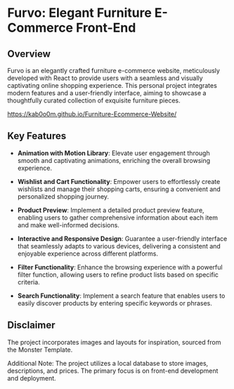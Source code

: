 # Furvo: Elegant Furniture E-Commerce Front-End

## Overview

Furvo is an elegantly crafted furniture e-commerce website, meticulously developed with React to provide users with a seamless and visually captivating online shopping experience. This personal project integrates modern features and a user-friendly interface, aiming to showcase a thoughtfully curated collection of exquisite furniture pieces.

https://kab0o0m.github.io/Furniture-Ecommerce-Website/

## Key Features

- **Animation with Motion Library**:
  Elevate user engagement through smooth and captivating animations, enriching the overall browsing experience.

- **Wishlist and Cart Functionality**:
  Empower users to effortlessly create wishlists and manage their shopping carts, ensuring a convenient and personalized shopping journey.

- **Product Preview**:
  Implement a detailed product preview feature, enabling users to gather comprehensive information about each item and make well-informed decisions.

- **Interactive and Responsive Design**:
  Guarantee a user-friendly interface that seamlessly adapts to various devices, delivering a consistent and enjoyable experience across different platforms.

- **Filter Functionality**:
  Enhance the browsing experience with a powerful filter function, allowing users to refine product lists based on specific criteria.

- **Search Functionality**:
  Implement a search feature that enables users to easily discover products by entering specific keywords or phrases.

## Disclaimer

The project incorporates images and layouts for inspiration, sourced from the Monster Template.

Additional Note: The project utilizes a local database to store images, descriptions, and prices. The primary focus is on front-end development and deployment.
